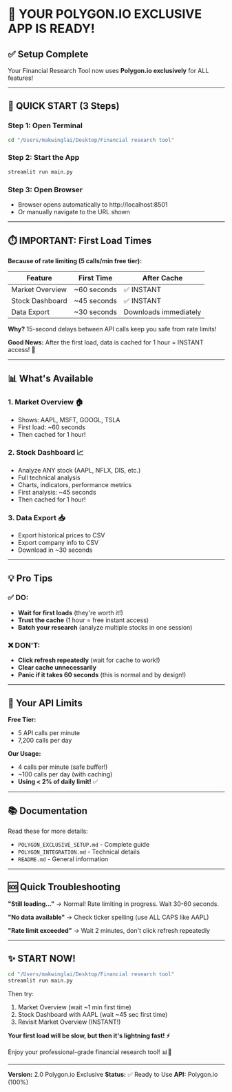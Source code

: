 # 🎉 YOUR POLYGON.IO EXCLUSIVE APP IS READY!

## ✅ Setup Complete

Your Financial Research Tool now uses **Polygon.io exclusively** for ALL features!

---

## 🚀 QUICK START (3 Steps)

### Step 1: Open Terminal
```bash
cd "/Users/makwinglai/Desktop/Financial research tool"
```

### Step 2: Start the App
```bash
streamlit run main.py
```

### Step 3: Open Browser
- Browser opens automatically to http://localhost:8501
- Or manually navigate to the URL shown

---

## ⏱️ IMPORTANT: First Load Times

**Because of rate limiting (5 calls/min free tier):**

| Feature | First Time | After Cache |
|---------|-----------|-------------|
| Market Overview | ~60 seconds | ✅ INSTANT |
| Stock Dashboard | ~45 seconds | ✅ INSTANT |
| Data Export | ~30 seconds | Downloads immediately |

**Why?** 15-second delays between API calls keep you safe from rate limits!

**Good News:** After the first load, data is cached for 1 hour = INSTANT access! 🚀

---

## 📊 What's Available

### 1. Market Overview 🏠
- Shows: AAPL, MSFT, GOOGL, TSLA
- First load: ~60 seconds
- Then cached for 1 hour!

### 2. Stock Dashboard 📈
- Analyze ANY stock (AAPL, NFLX, DIS, etc.)
- Full technical analysis
- Charts, indicators, performance metrics
- First analysis: ~45 seconds
- Then cached for 1 hour!

### 3. Data Export 📥
- Export historical prices to CSV
- Export company info to CSV
- Download in ~30 seconds

---

## 💡 Pro Tips

### ✅ DO:
- **Wait for first loads** (they're worth it!)
- **Trust the cache** (1 hour = free instant access)
- **Batch your research** (analyze multiple stocks in one session)

### ❌ DON'T:
- **Click refresh repeatedly** (wait for cache to work!)
- **Clear cache unnecessarily**
- **Panic if it takes 60 seconds** (this is normal and by design!)

---

## 🎯 Your API Limits

**Free Tier:**
- 5 API calls per minute
- 7,200 calls per day

**Our Usage:**
- 4 calls per minute (safe buffer!)
- ~100 calls per day (with caching)
- **Using < 2% of daily limit!** ✅

---

## 📚 Documentation

Read these for more details:
- `POLYGON_EXCLUSIVE_SETUP.md` - Complete guide
- `POLYGON_INTEGRATION.md` - Technical details
- `README.md` - General information

---

## 🆘 Quick Troubleshooting

**"Still loading..."**
→ Normal! Rate limiting in progress. Wait 30-60 seconds.

**"No data available"**
→ Check ticker spelling (use ALL CAPS like AAPL)

**"Rate limit exceeded"**
→ Wait 2 minutes, don't click refresh repeatedly

---

## ✨ START NOW!

```bash
cd "/Users/makwinglai/Desktop/Financial research tool"
streamlit run main.py
```

Then try:
1. Market Overview (wait ~1 min first time)
2. Stock Dashboard with AAPL (wait ~45 sec first time)  
3. Revisit Market Overview (INSTANT!)

**Your first load will be slow, but then it's lightning fast! ⚡**

Enjoy your professional-grade financial research tool! 📊🚀

---

**Version:** 2.0 Polygon.io Exclusive
**Status:** ✅ Ready to Use
**API:** Polygon.io (100%)
